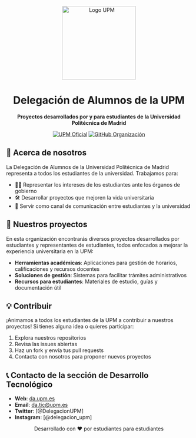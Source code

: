 <div align="center">
  <img src="https://www.upm.es/gsfs/SFS21910" alt="Logo UPM" width="200">
  <h1>Delegación de Alumnos de la UPM</h1>
  <p>
    <strong>Proyectos desarrollados por y para estudiantes de la Universidad Politécnica de Madrid</strong>
  </p>
  <p>
    <a href="https://www.upm.es/"><img src="https://img.shields.io/badge/UPM-Oficial-blue" alt="UPM Oficial"></a>
    <a href="https://github.com/DA-UPM"><img src="https://img.shields.io/badge/GitHub-Organización-green" alt="GitHub Organización"></a>
  </p>
</div>

## 📌 Acerca de nosotros

La Delegación de Alumnos de la Universidad Politécnica de Madrid representa a todos los estudiantes de la universidad. Trabajamos para:

- 👨‍🎓 Representar los intereses de los estudiantes ante los órganos de gobierno
- 🛠️ Desarrollar proyectos que mejoren la vida universitaria
- 📢 Servir como canal de comunicación entre estudiantes y la universidad

## 🚀 Nuestros proyectos

En esta organización encontrarás diversos proyectos desarrollados por estudiantes y representantes de estudiantes, todos enfocados a mejorar la experiencia universitaria en la UPM:

- **Herramientas académicas**: Aplicaciones para gestión de horarios, calificaciones y recursos docentes
- **Soluciones de gestión**: Sistemas para facilitar trámites administrativos
- **Recursos para estudiantes**: Materiales de estudio, guías y documentación útil

## 💡 Contribuir

¡Animamos a todos los estudiantes de la UPM a contribuir a nuestros proyectos! Si tienes alguna idea o quieres participar:

1. Explora nuestros repositorios
2. Revisa las issues abiertas
3. Haz un fork y envía tus pull requests
4. Contacta con nosotros para proponer nuevos proyectos

## 📞 Contacto de la sección de Desarrollo Tecnológico

- **Web**: [da.upm.es](https://www.da.upm.es)
- **Email**: [da.tic@upm.es](mailto:da.tic@upm.es)
- **Twitter**: [@DelegacionUPM]
- **Instagram**: [@delegacion_upm]

<div align="center">
  <p>Desarrollado con ❤️ por estudiantes para estudiantes</p>
</div>
